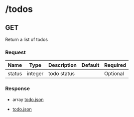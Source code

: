 # /todos

## GET

Return a list of todos

### Request
        
| Name  | Type  | Description | Default | Required | 
|-------|-------|-------------|---------|----------|          
| status | integer | todo status |  |  Optional 

### Response

* array [todo.json](../schema/todo.json)


* [todo.json]("../schema/todo.json")
                